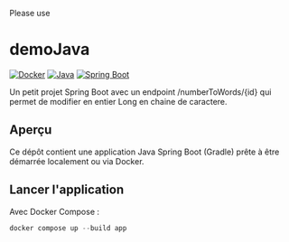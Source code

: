 Please use 
# demoJava

[![Docker](https://img.shields.io/badge/docker-ready-brightgreen)](https://www.docker.com/) [![Java](https://img.shields.io/badge/java-11%2B-blue)](https://adoptium.net/) [![Spring Boot](https://img.shields.io/badge/spring--boot-recommended-green)](https://spring.io/projects/spring-boot)

Un petit projet Spring Boot avec un endpoint /numberToWords/{id} qui permet de modifier en entier Long en chaine de caractere.

## Aperçu

Ce dépôt contient une application Java Spring Boot (Gradle) prête à être démarrée localement ou via Docker.


## Lancer l'application

Avec Docker Compose :

```powershell
docker compose up --build app
```

